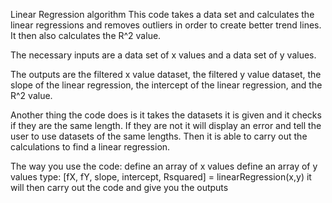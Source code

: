Linear Regression algorithm
This code takes a data set and calculates the linear regressions and removes outliers in order to create better trend lines. It then also calculates the R^2 value. 

The necessary inputs are a data set of x values and a data set of y values.

The outputs are the filtered x value dataset, the filtered y value dataset, the slope of the linear regression, the intercept of the linear regression, and the R^2 value.

Another thing the code does is it takes the datasets it is given and it checks if they are the same length. If they are not it will display an error and tell the user to use datasets of the same lengths. Then it is able to carry out the calculations to find a linear regression. 

The way you use the code:
define an array of x values
define an array of y values
type: [fX, fY, slope, intercept, Rsquared] = linearRegression(x,y)
it will then carry out the code and give you the outputs


